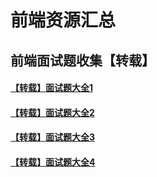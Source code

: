 # 前端资源汇总

## 前端面试题收集【转载】
#### [【转载】面试题大全1](./【转载】面试题大全1.md)
#### [【转载】面试题大全2](./【转载】面试题大全2.md)
#### [【转载】面试题大全3](./【转载】面试题大全3.md)
#### [【转载】面试题大全4](./【转载】面试题大全4.md)
